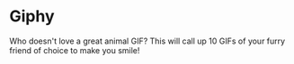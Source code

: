 # Giphy

Who doesn't love a great animal GIF? This will call up 10 GIFs of your furry friend of choice to make you smile!

